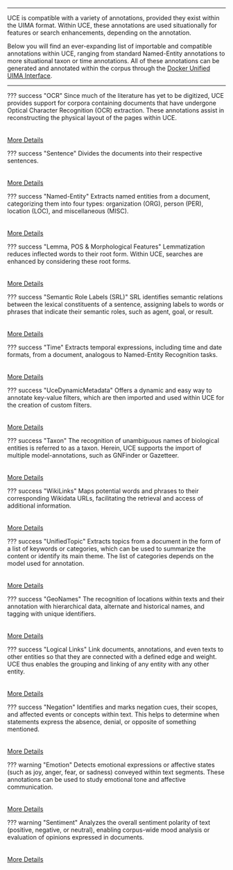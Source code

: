 <hr class="mt-0"/>

UCE is compatible with a variety of annotations, provided they exist within the UIMA format. Within UCE, these annotations are used situationally for features or search enhancements, depending on the annotation.

Below you will find an ever-expanding list of importable and compatible annotations within UCE, ranging from standard Named-Entity annotations to more situational taxon or time annotations. All of these annotations can be generated and annotated within the corpus through the [Docker Unified UIMA Interface](./../getting-started/uima-duui.md).

<hr/>


??? success "OCR"
    Since much of the literature has yet to be digitized, UCE provides support for corpora containing documents that have undergone Optical Character Recognition (OCR) extraction. These annotations assist in reconstructing the physical layout of the pages within UCE.  
    <br/>  
    [More Details](https://github.com/texttechnologylab/UIMATypeSystem/blob/uima-3/src/main/resources/desc/type/OCR.xml)


??? success "Sentence"
    Divides the documents into their respective sentences.  
    <br/>  
    [More Details](https://github.com/texttechnologylab/UIMATypeSystem/blob/uima-3/src/main/resources/desc/type/Sentence.xml)


??? success "Named-Entity"
    Extracts named entities from a document, categorizing them into four types: organization (ORG), person (PER), location (LOC), and miscellaneous (MISC).  
    <br/>  
    [More Details](https://github.com/texttechnologylab/UIMATypeSystem/blob/uima-3/src/main/resources/desc/type/NamedEntity.xml)


??? success "Lemma, POS & Morphological Features"
    Lemmatization reduces inflected words to their root form. Within UCE, searches are enhanced by considering these root forms.  
    <br/>  
    [More Details](https://github.com/texttechnologylab/UIMATypeSystem/blob/uima-3/src/main/resources/desc/type/Lemma.xml)


??? success "Semantic Role Labels (SRL)"
    SRL identifies semantic relations between the lexical constituents of a sentence, assigning labels to words or phrases that indicate their semantic roles, such as agent, goal, or result.  
    <br/>  
    [More Details](https://github.com/texttechnologylab/UIMATypeSystem/blob/uima-3/src/main/resources/desc/type/SemanticRoleLabels.xml)


??? success "Time"
    Extracts temporal expressions, including time and date formats, from a document, analogous to Named-Entity Recognition tasks.  
    <br/>  
    [More Details](https://github.com/texttechnologylab/UIMATypeSystem/blob/uima-3/src/main/resources/desc/type/Time.xml)


??? success "UceDynamicMetadata"
    Offers a dynamic and easy way to annotate key-value filters, which are then imported and used within UCE for the creation of custom filters.  
    <br/>  
    [More Details](https://github.com/texttechnologylab/UIMATypeSystem/blob/uima-3/src/main/resources/desc/type/UceDynamicMetadata.xml)


??? success "Taxon"
    The recognition of unambiguous names of biological entities is referred to as a taxon. Herein, UCE supports the import of multiple model-annotations, such as GNFinder or Gazetteer.  
    <br/>  
    [More Details](https://github.com/texttechnologylab/UIMATypeSystem/blob/uima-3/src/main/resources/desc/type/Taxon.xml)


??? success "WikiLinks"
    Maps potential words and phrases to their corresponding Wikidata URLs, facilitating the retrieval and access of additional information.  
    <br/>  
    [More Details](https://github.com/texttechnologylab/UIMATypeSystem/blob/uima-3/src/main/resources/desc/type/WikiLinks.xml)


??? success "UnifiedTopic"
    Extracts topics from a document in the form of a list of keywords or categories, which can be used to summarize the content or identify its main theme. The list of categories depends on the model used for annotation.  
    <br/>  
    [More Details](https://github.com/texttechnologylab/UIMATypeSystem/blob/uima-3/src/main/resources/desc/type/TypeSystemUnifiedTopic.xml)


??? success "GeoNames"
    The recognition of locations within texts and their annotation with hierarchical data, alternate and historical names, and tagging with unique identifiers.  
    <br/>  
    [More Details](https://github.com/texttechnologylab/UIMATypeSystem/blob/uima-3/src/main/resources/desc/type/GeoNames.xml)


??? success "Logical Links"
    Link documents, annotations, and even texts to other entities so that they are connected with a defined edge and weight. UCE thus enables the grouping and linking of any entity with any other entity.  
    <br/>  
    [More Details](https://github.com/texttechnologylab/UIMATypeSystem/blob/uima-3/src/main/resources/desc/type/LogicalLinks.xml)


??? success "Negation"
    Identifies and marks negation cues, their scopes, and affected events or concepts within text. This helps to determine when statements express the absence, denial, or opposite of something mentioned.  
    <br/>  
    [More Details](https://github://github.com/texttechnologylab/UIMATypeSystem/blob/uima-3/src/main/resources/desc/type/Negation.xml)


??? warning "Emotion"
    Detects emotional expressions or affective states (such as joy, anger, fear, or sadness) conveyed within text segments. These annotations can be used to study emotional tone and affective communication.  
    <br/>  
    [More Details](https://github.com/texttechnologylab/UIMATypeSystem/blob/uima-3/src/main/resources/desc/type/Emotion.xml)


??? warning "Sentiment"
    Analyzes the overall sentiment polarity of text (positive, negative, or neutral), enabling corpus-wide mood analysis or evaluation of opinions expressed in documents.  
    <br/>  
    [More Details](https://github.com/texttechnologylab/UIMATypeSystem/blob/uima-3/src/main/resources/desc/type/Sentiment.xml)
